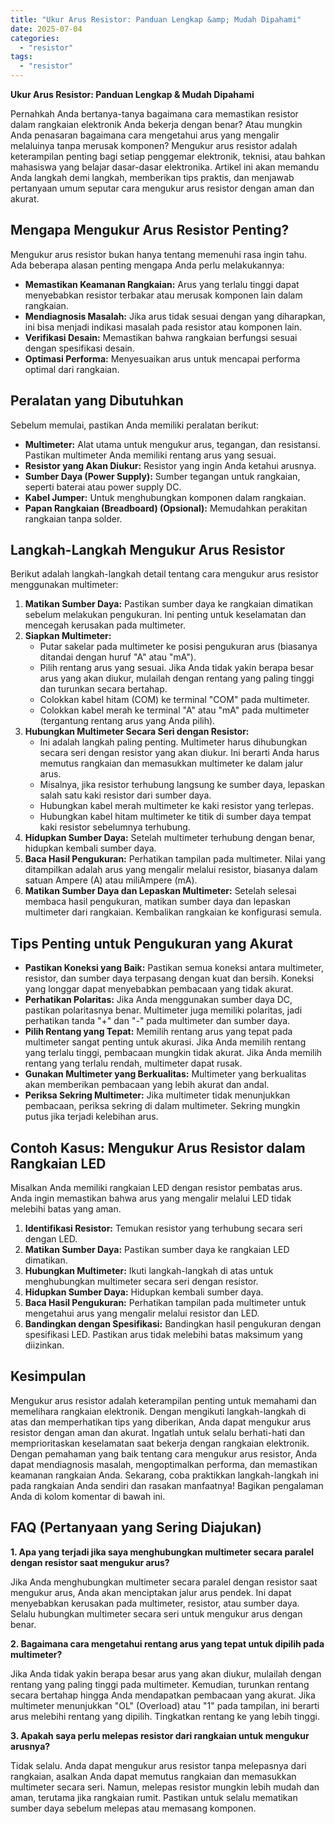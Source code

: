 ```yaml
---
title: "Ukur Arus Resistor: Panduan Lengkap &amp; Mudah Dipahami"
date: 2025-07-04
categories: 
  - "resistor"
tags: 
  - "resistor"
---
```


**Ukur Arus Resistor: Panduan Lengkap & Mudah Dipahami**

Pernahkah Anda bertanya-tanya bagaimana cara memastikan resistor dalam rangkaian elektronik Anda bekerja dengan benar? Atau mungkin Anda penasaran bagaimana cara mengetahui arus yang mengalir melaluinya tanpa merusak komponen? Mengukur arus resistor adalah keterampilan penting bagi setiap penggemar elektronik, teknisi, atau bahkan mahasiswa yang belajar dasar-dasar elektronika. Artikel ini akan memandu Anda langkah demi langkah, memberikan tips praktis, dan menjawab pertanyaan umum seputar cara mengukur arus resistor dengan aman dan akurat.

## Mengapa Mengukur Arus Resistor Penting?

Mengukur arus resistor bukan hanya tentang memenuhi rasa ingin tahu. Ada beberapa alasan penting mengapa Anda perlu melakukannya:

- **Memastikan Keamanan Rangkaian:** Arus yang terlalu tinggi dapat menyebabkan resistor terbakar atau merusak komponen lain dalam rangkaian.
- **Mendiagnosis Masalah:** Jika arus tidak sesuai dengan yang diharapkan, ini bisa menjadi indikasi masalah pada resistor atau komponen lain.
- **Verifikasi Desain:** Memastikan bahwa rangkaian berfungsi sesuai dengan spesifikasi desain.
- **Optimasi Performa:** Menyesuaikan arus untuk mencapai performa optimal dari rangkaian.

## Peralatan yang Dibutuhkan

Sebelum memulai, pastikan Anda memiliki peralatan berikut:

- **Multimeter:** Alat utama untuk mengukur arus, tegangan, dan resistansi. Pastikan multimeter Anda memiliki rentang arus yang sesuai.
- **Resistor yang Akan Diukur:** Resistor yang ingin Anda ketahui arusnya.
- **Sumber Daya (Power Supply):** Sumber tegangan untuk rangkaian, seperti baterai atau power supply DC.
- **Kabel Jumper:** Untuk menghubungkan komponen dalam rangkaian.
- **Papan Rangkaian (Breadboard) (Opsional):** Memudahkan perakitan rangkaian tanpa solder.

## Langkah-Langkah Mengukur Arus Resistor

Berikut adalah langkah-langkah detail tentang cara mengukur arus resistor menggunakan multimeter:

1. **Matikan Sumber Daya:** Pastikan sumber daya ke rangkaian dimatikan sebelum melakukan pengukuran. Ini penting untuk keselamatan dan mencegah kerusakan pada multimeter.
2. **Siapkan Multimeter:**
    - Putar sakelar pada multimeter ke posisi pengukuran arus (biasanya ditandai dengan huruf "A" atau "mA").
    - Pilih rentang arus yang sesuai. Jika Anda tidak yakin berapa besar arus yang akan diukur, mulailah dengan rentang yang paling tinggi dan turunkan secara bertahap.
    - Colokkan kabel hitam (COM) ke terminal "COM" pada multimeter.
    - Colokkan kabel merah ke terminal "A" atau "mA" pada multimeter (tergantung rentang arus yang Anda pilih).
3. **Hubungkan Multimeter Secara Seri dengan Resistor:**
    - Ini adalah langkah paling penting. Multimeter harus dihubungkan secara seri dengan resistor yang akan diukur. Ini berarti Anda harus memutus rangkaian dan memasukkan multimeter ke dalam jalur arus.
    - Misalnya, jika resistor terhubung langsung ke sumber daya, lepaskan salah satu kaki resistor dari sumber daya.
    - Hubungkan kabel merah multimeter ke kaki resistor yang terlepas.
    - Hubungkan kabel hitam multimeter ke titik di sumber daya tempat kaki resistor sebelumnya terhubung.
4. **Hidupkan Sumber Daya:** Setelah multimeter terhubung dengan benar, hidupkan kembali sumber daya.
5. **Baca Hasil Pengukuran:** Perhatikan tampilan pada multimeter. Nilai yang ditampilkan adalah arus yang mengalir melalui resistor, biasanya dalam satuan Ampere (A) atau miliAmpere (mA).
6. **Matikan Sumber Daya dan Lepaskan Multimeter:** Setelah selesai membaca hasil pengukuran, matikan sumber daya dan lepaskan multimeter dari rangkaian. Kembalikan rangkaian ke konfigurasi semula.

## Tips Penting untuk Pengukuran yang Akurat

- **Pastikan Koneksi yang Baik:** Pastikan semua koneksi antara multimeter, resistor, dan sumber daya terpasang dengan kuat dan bersih. Koneksi yang longgar dapat menyebabkan pembacaan yang tidak akurat.
- **Perhatikan Polaritas:** Jika Anda menggunakan sumber daya DC, pastikan polaritasnya benar. Multimeter juga memiliki polaritas, jadi perhatikan tanda "+" dan "-" pada multimeter dan sumber daya.
- **Pilih Rentang yang Tepat:** Memilih rentang arus yang tepat pada multimeter sangat penting untuk akurasi. Jika Anda memilih rentang yang terlalu tinggi, pembacaan mungkin tidak akurat. Jika Anda memilih rentang yang terlalu rendah, multimeter dapat rusak.
- **Gunakan Multimeter yang Berkualitas:** Multimeter yang berkualitas akan memberikan pembacaan yang lebih akurat dan andal.
- **Periksa Sekring Multimeter:** Jika multimeter tidak menunjukkan pembacaan, periksa sekring di dalam multimeter. Sekring mungkin putus jika terjadi kelebihan arus.

## Contoh Kasus: Mengukur Arus Resistor dalam Rangkaian LED

Misalkan Anda memiliki rangkaian LED dengan resistor pembatas arus. Anda ingin memastikan bahwa arus yang mengalir melalui LED tidak melebihi batas yang aman.

1. **Identifikasi Resistor:** Temukan resistor yang terhubung secara seri dengan LED.
2. **Matikan Sumber Daya:** Pastikan sumber daya ke rangkaian LED dimatikan.
3. **Hubungkan Multimeter:** Ikuti langkah-langkah di atas untuk menghubungkan multimeter secara seri dengan resistor.
4. **Hidupkan Sumber Daya:** Hidupkan kembali sumber daya.
5. **Baca Hasil Pengukuran:** Perhatikan tampilan pada multimeter untuk mengetahui arus yang mengalir melalui resistor dan LED.
6. **Bandingkan dengan Spesifikasi:** Bandingkan hasil pengukuran dengan spesifikasi LED. Pastikan arus tidak melebihi batas maksimum yang diizinkan.

## Kesimpulan

Mengukur arus resistor adalah keterampilan penting untuk memahami dan memelihara rangkaian elektronik. Dengan mengikuti langkah-langkah di atas dan memperhatikan tips yang diberikan, Anda dapat mengukur arus resistor dengan aman dan akurat. Ingatlah untuk selalu berhati-hati dan memprioritaskan keselamatan saat bekerja dengan rangkaian elektronik. Dengan pemahaman yang baik tentang cara mengukur arus resistor, Anda dapat mendiagnosis masalah, mengoptimalkan performa, dan memastikan keamanan rangkaian Anda. Sekarang, coba praktikkan langkah-langkah ini pada rangkaian Anda sendiri dan rasakan manfaatnya! Bagikan pengalaman Anda di kolom komentar di bawah ini.

## FAQ (Pertanyaan yang Sering Diajukan)

**1\. Apa yang terjadi jika saya menghubungkan multimeter secara paralel dengan resistor saat mengukur arus?**

Jika Anda menghubungkan multimeter secara paralel dengan resistor saat mengukur arus, Anda akan menciptakan jalur arus pendek. Ini dapat menyebabkan kerusakan pada multimeter, resistor, atau sumber daya. Selalu hubungkan multimeter secara seri untuk mengukur arus dengan benar.

**2\. Bagaimana cara mengetahui rentang arus yang tepat untuk dipilih pada multimeter?**

Jika Anda tidak yakin berapa besar arus yang akan diukur, mulailah dengan rentang yang paling tinggi pada multimeter. Kemudian, turunkan rentang secara bertahap hingga Anda mendapatkan pembacaan yang akurat. Jika multimeter menunjukkan "OL" (Overload) atau "1" pada tampilan, ini berarti arus melebihi rentang yang dipilih. Tingkatkan rentang ke yang lebih tinggi.

**3\. Apakah saya perlu melepas resistor dari rangkaian untuk mengukur arusnya?**

Tidak selalu. Anda dapat mengukur arus resistor tanpa melepasnya dari rangkaian, asalkan Anda dapat memutus rangkaian dan memasukkan multimeter secara seri. Namun, melepas resistor mungkin lebih mudah dan aman, terutama jika rangkaian rumit. Pastikan untuk selalu mematikan sumber daya sebelum melepas atau memasang komponen.
